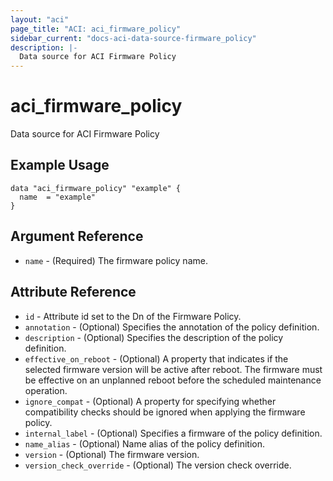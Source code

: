 ```yaml
---
layout: "aci"
page_title: "ACI: aci_firmware_policy"
sidebar_current: "docs-aci-data-source-firmware_policy"
description: |-
  Data source for ACI Firmware Policy
---
```


# aci_firmware_policy

Data source for ACI Firmware Policy

## Example Usage

```hcl
data "aci_firmware_policy" "example" {
  name  = "example"
}
```

## Argument Reference

- `name` - (Required) The firmware policy name.

## Attribute Reference

- `id` - Attribute id set to the Dn of the Firmware Policy.
- `annotation` - (Optional) Specifies the annotation of the policy definition.
- `description` - (Optional) Specifies the description of the policy definition.
- `effective_on_reboot` - (Optional) A property that indicates if the selected firmware version will be active after reboot. The firmware must be effective on an unplanned reboot before the scheduled maintenance operation.
- `ignore_compat` - (Optional) A property for specifying whether compatibility checks should be ignored when applying the firmware policy.
- `internal_label` - (Optional) Specifies a firmware of the policy definition.
- `name_alias` - (Optional) Name alias of the policy definition.
- `version` - (Optional) The firmware version.
- `version_check_override` - (Optional) The version check override.

